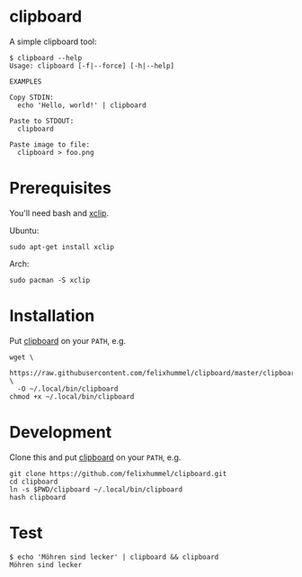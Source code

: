 # clipboard
A simple clipboard tool:
```
$ clipboard --help
Usage: clipboard [-f|--force] [-h|--help]

EXAMPLES

Copy STDIN:
  echo 'Hello, world!' | clipboard

Paste to STDOUT:
  clipboard

Paste image to file:
  clipboard > foo.png
```


# Prerequisites
You'll need bash and [xclip](https://sourceforge.net/projects/xclip/).

Ubuntu:
```
sudo apt-get install xclip
```

Arch:
```
sudo pacman -S xclip
```


# Installation
Put [clipboard](clipboard) on your `PATH`, e.g.
```
wget \
  https://raw.githubusercontent.com/felixhummel/clipboard/master/clipboard \
  -O ~/.local/bin/clipboard
chmod +x ~/.local/bin/clipboard
```


# Development
Clone this and put [clipboard](clipboard) on your `PATH`, e.g.
```
git clone https://github.com/felixhummel/clipboard.git
cd clipboard
ln -s $PWD/clipboard ~/.local/bin/clipboard
hash clipboard
```


# Test
```
$ echo 'Möhren sind lecker' | clipboard && clipboard 
Möhren sind lecker
```
